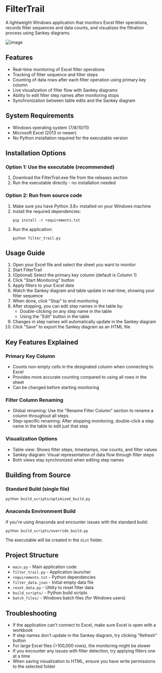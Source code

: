 # FilterTrail

A lightweight Windows application that monitors Excel filter operations, records filter sequences and data counts, and visualizes the filtration process using Sankey diagrams.

![image](https://github.com/user-attachments/assets/05d32b4c-3e63-4eb0-b6ce-5452397beaeb)


## Features
- Real-time monitoring of Excel filter operations
- Tracking of filter sequence and filter steps
- Counting of data rows after each filter operation using primary key column
- Live visualization of filter flow with Sankey diagrams
- Ability to edit filter step names after monitoring stops
- Synchronization between table edits and the Sankey diagram

## System Requirements
- Windows operating system (7/8/10/11)
- Microsoft Excel (2013 or newer)
- No Python installation required for the executable version

## Installation Options

### Option 1: Use the executable (recommended)
1. Download the FilterTrail.exe file from the releases section
2. Run the executable directly - no installation needed

### Option 2: Run from source code
1. Make sure you have Python 3.8+ installed on your Windows machine
2. Install the required dependencies:
   ```
   pip install -r requirements.txt
   ```
3. Run the application:
   ```
   python filter_trail.py
   ```

## Usage Guide
1. Open your Excel file and select the sheet you want to monitor
2. Start FilterTrail
3. (Optional) Select the primary key column (default is Column 1)
4. Click "Start Monitoring" button
5. Apply filters to your Excel data
6. Watch the Sankey diagram and table update in real-time, showing your filter sequence
7. When done, click "Stop" to end monitoring
8. After stopping, you can edit step names in the table by:
   - Double-clicking on any step name in the table
   - Using the "Edit" button in the table
9. Changes in step names will automatically update in the Sankey diagram
10. Click "Save" to export the Sankey diagram as an HTML file

## Key Features Explained

### Primary Key Column
- Counts non-empty cells in the designated column when connecting to Excel
- Provides more accurate counting compared to using all rows in the sheet
- Can be changed before starting monitoring

### Filter Column Renaming
- Global renaming: Use the "Rename Filter Column" section to rename a column throughout all steps
- Step-specific renaming: After stopping monitoring, double-click a step name in the table to edit just that step

### Visualization Options
- Table view: Shows filter steps, timestamps, row counts, and filter values
- Sankey diagram: Visual representation of data flow through filter steps
- Both views stay synchronized when editing step names

## Building from Source

### Standard Build (single file)
```
python build_scripts/optimized_build.py
```

### Anaconda Environment Build
If you're using Anaconda and encounter issues with the standard build:
```
python build_scripts/override_build.py
```

The executable will be created in the `dist` folder.

## Project Structure
- `main.py` - Main application code
- `filter_trail.py` - Application launcher
- `requirements.txt` - Python dependencies
- `filter_data.json` - Initial empty data file
- `reset_data.py` - Utility to reset filter data
- `build_scripts/` - Python build scripts
- `batch_files/` - Windows batch files (for Windows users)

## Troubleshooting
- If the application can't connect to Excel, make sure Excel is open with a workbook
- If step names don't update in the Sankey diagram, try clicking "Refresh" button
- For large Excel files (>100,000 rows), the monitoring might be slower
- If you encounter any issues with filter detection, try applying filters one at a time
- When saving visualization to HTML, ensure you have write permissions to the selected folder
